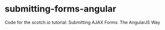 submitting-forms-angular
========================

Code for the scotch.io tutorial: Submitting AJAX Forms: The AngularJS Way
